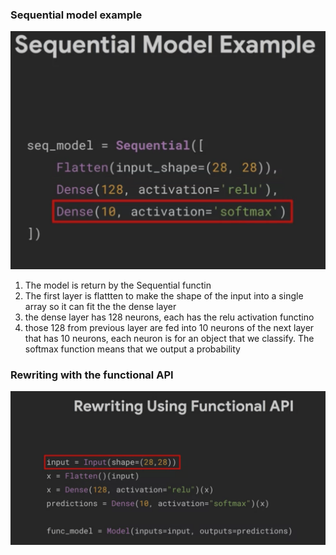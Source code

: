 
### Sequential model example
![](screenshots/2021-10-05-04-21-03.png)
1. The model is return by the Sequential functin
2. The first layer is flattten to make the shape of the input into a single array so it can fit the the dense layer
3. the dense layer has 128 neurons, each has the relu activation functino
4. those 128 from previous layer are fed into 10 neurons of the next layer that has 10 neurons, each neuron is for an object that we classify. The softmax function means that we output a probability


### Rewriting with the functional API
![](screenshots/2021-10-05-04-28-31.png)